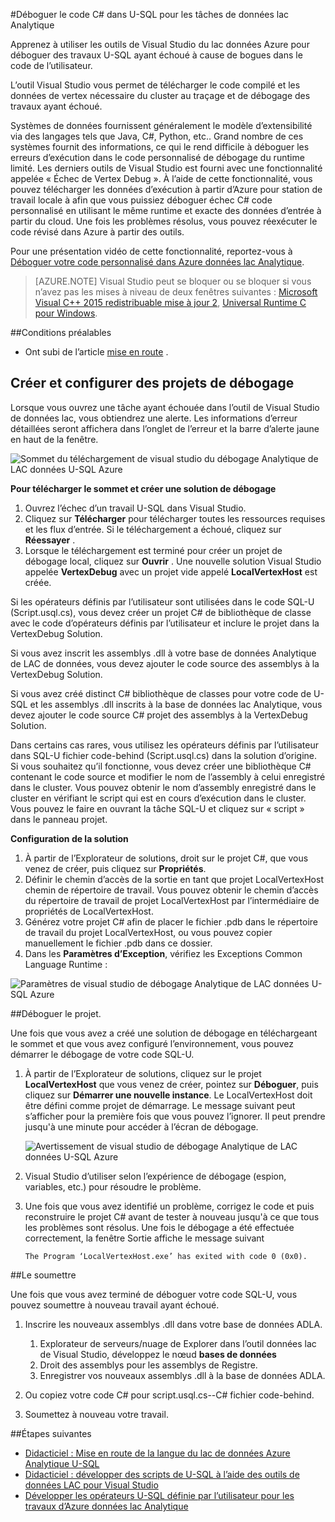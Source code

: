 <properties 
   pageTitle="Déboguer les travaux SQL-U | Microsoft Azure" 
   description="Découvrez comment déboguer les vertex échec U-SQL à l’aide de Visual Studio. " 
   services="data-lake-analytics" 
   documentationCenter="" 
   authors="mumian" 
   manager="jhubbard" 
   editor="cgronlun"/>
 
<tags
   ms.service="data-lake-analytics"
   ms.devlang="na"
   ms.topic="article"
   ms.tgt_pltfrm="na"
   ms.workload="big-data" 
   ms.date="09/02/2016"
   ms.author="jgao"/>



#<a name="debug-c-code-in-u-sql-for-data-lake-analytics-jobs"></a>Déboguer le code C# dans U-SQL pour les tâches de données lac Analytique 

Apprenez à utiliser les outils de Visual Studio du lac données Azure pour déboguer des travaux U-SQL ayant échoué à cause de bogues dans le code de l’utilisateur. 

L’outil Visual Studio vous permet de télécharger le code compilé et les données de vertex nécessaire du cluster au traçage et de débogage des travaux ayant échoué.

Systèmes de données fournissent généralement le modèle d’extensibilité via des langages tels que Java, C#, Python, etc.. Grand nombre de ces systèmes fournit des informations, ce qui le rend difficile à déboguer les erreurs d’exécution dans le code personnalisé de débogage du runtime limité. Les derniers outils de Visual Studio est fourni avec une fonctionnalité appelée « Échec de Vertex Debug ». À l’aide de cette fonctionnalité, vous pouvez télécharger les données d’exécution à partir d’Azure pour station de travail locale à afin que vous puissiez déboguer échec C# code personnalisé en utilisant le même runtime et exacte des données d’entrée à partir du cloud.  Une fois les problèmes résolus, vous pouvez réexécuter le code révisé dans Azure à partir des outils.

Pour une présentation vidéo de cette fonctionnalité, reportez-vous à [Déboguer votre code personnalisé dans Azure données lac Analytique](https://mix.office.com/watch/1bt17ibztohcb).

>[AZURE.NOTE] Visual Studio peut se bloquer ou se bloquer si vous n’avez pas les mises à niveau de deux fenêtres suivantes : [Microsoft Visual C++ 2015 redistribuable mise à jour 2](https://www.microsoft.com/download/details.aspx?id=51682), [Universal Runtime C pour Windows](https://www.microsoft.com/download/details.aspx?id=50410&wa=wsignin1.0).


##<a name="prerequisites"></a>Conditions préalables
-   Ont subi de l’article [mise en route](data-lake-analytics-data-lake-tools-get-started.md) .

## <a name="create-and-configure-debug-projects"></a>Créer et configurer des projets de débogage

Lorsque vous ouvrez une tâche ayant échouée dans l’outil de Visual Studio de données lac, vous obtiendrez une alerte. Les informations d’erreur détaillées seront affichera dans l’onglet de l’erreur et la barre d’alerte jaune en haut de la fenêtre. 

![Sommet du téléchargement de visual studio du débogage Analytique de LAC données U-SQL Azure](./media/data-lake-analytics-debug-u-sql-jobs/data-lake-analytics-download-vertex.png)

**Pour télécharger le sommet et créer une solution de débogage**

1.  Ouvrez l’échec d’un travail U-SQL dans Visual Studio.
2.  Cliquez sur **Télécharger** pour télécharger toutes les ressources requises et les flux d’entrée. Si le téléchargement a échoué, cliquez sur **Réessayer** .
3.  Lorsque le téléchargement est terminé pour créer un projet de débogage local, cliquez sur **Ouvrir** . Une nouvelle solution Visual Studio appelée **VertexDebug** avec un projet vide appelé **LocalVertexHost** est créée.

Si les opérateurs définis par l’utilisateur sont utilisées dans le code SQL-U (Script.usql.cs), vous devez créer un projet C# de bibliothèque de classe avec le code d’opérateurs définis par l’utilisateur et inclure le projet dans la VertexDebug Solution.

Si vous avez inscrit les assemblys .dll à votre base de données Analytique de LAC de données, vous devez ajouter le code source des assemblys à la VertexDebug Solution.
 
Si vous avez créé distinct C# bibliothèque de classes pour votre code de U-SQL et les assemblys .dll inscrits à la base de données lac Analytique, vous devez ajouter le code source C# projet des assemblys à la VertexDebug Solution.

Dans certains cas rares, vous utilisez les opérateurs définis par l’utilisateur dans SQL-U fichier code-behind (Script.usql.cs) dans la solution d’origine. Si vous souhaitez qu’il fonctionne, vous devez créer une bibliothèque C# contenant le code source et modifier le nom de l’assembly à celui enregistré dans le cluster. Vous pouvez obtenir le nom d’assembly enregistré dans le cluster en vérifiant le script qui est en cours d’exécution dans le cluster. Vous pouvez le faire en ouvrant la tâche SQL-U et cliquez sur « script » dans le panneau projet. 

**Configuration de la solution**

1.  À partir de l’Explorateur de solutions, droit sur le projet C#, que vous venez de créer, puis cliquez sur **Propriétés**.
2.  Définir le chemin d’accès de la sortie en tant que projet LocalVertexHost chemin de répertoire de travail. Vous pouvez obtenir le chemin d’accès du répertoire de travail de projet LocalVertexHost par l’intermédiaire de propriétés de LocalVertexHost.
3.  Générez votre projet C# afin de placer le fichier .pdb dans le répertoire de travail du projet LocalVertexHost, ou vous pouvez copier manuellement le fichier .pdb dans ce dossier.
4.  Dans les **Paramètres d’Exception**, vérifiez les Exceptions Common Language Runtime :

![Paramètres de visual studio de débogage Analytique de LAC données U-SQL Azure](./media/data-lake-analytics-debug-u-sql-jobs/data-lake-analytics-clr-exception-setting.png)
 
##<a name="debug-the-job"></a>Déboguer le projet.

Une fois que vous avez a créé une solution de débogage en téléchargeant le sommet et que vous avez configuré l’environnement, vous pouvez démarrer le débogage de votre code SQL-U.

1.  À partir de l’Explorateur de solutions, cliquez sur le projet **LocalVertexHost** que vous venez de créer, pointez sur **Déboguer**, puis cliquez sur **Démarrer une nouvelle instance**. Le LocalVertexHost doit être défini comme projet de démarrage. Le message suivant peut s’afficher pour la première fois que vous pouvez l’ignorer. Il peut prendre jusqu'à une minute pour accéder à l’écran de débogage.
 
    ![Avertissement de visual studio de débogage Analytique de LAC données U-SQL Azure](./media/data-lake-analytics-debug-u-sql-jobs/data-lake-analytics-visual-studio-u-sql-debug-warning.png)

4.  Visual Studio d’utiliser selon l’expérience de débogage (espion, variables, etc.) pour résoudre le problème. 
5.  Une fois que vous avez identifié un problème, corrigez le code et puis reconstruire le projet C# avant de tester à nouveau jusqu'à ce que tous les problèmes sont résolus. Une fois le débogage a été effectuée correctement, la fenêtre Sortie affiche le message suivant 

        The Program ‘LocalVertexHost.exe’ has exited with code 0 (0x0).
 
##<a name="resubmit-the-job"></a>Le soumettre

Une fois que vous avez terminé de déboguer votre code SQL-U, vous pouvez soumettre à nouveau travail ayant échoué.

1. Inscrire les nouveaux assemblys .dll dans votre base de données ADLA.

    1.  Explorateur de serveurs/nuage de Explorer dans l’outil données lac de Visual Studio, développez le nœud **bases de données** 
    2.  Droit des assemblys pour les assemblys de Registre. 
    3.  Enregistrer vos nouveaux assemblys .dll à la base de données ADLA.
 
2.  Ou copiez votre code C# pour script.usql.cs--C# fichier code-behind.
3.  Soumettez à nouveau votre travail.

##<a name="next-steps"></a>Étapes suivantes

- [Didacticiel : Mise en route de la langue du lac de données Azure Analytique U-SQL](data-lake-analytics-u-sql-get-started.md)
- [Didacticiel : développer des scripts de U-SQL à l’aide des outils de données LAC pour Visual Studio](data-lake-analytics-data-lake-tools-get-started.md)
- [Développer les opérateurs U-SQL définie par l’utilisateur pour les travaux d’Azure données lac Analytique](data-lake-analytics-u-sql-develop-user-defined-operators.md)

